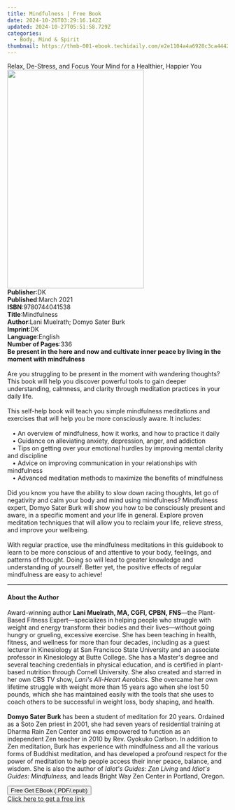 ```yaml
---
title: Mindfulness | Free Book
date: 2024-10-26T03:29:16.142Z
updated: 2024-10-27T05:51:58.729Z
categories:
  - Body, Mind & Spirit
thumbnail: https://thmb-001-ebook.techidaily.com/e2e1104a4a6928c3ca4442e53dc1689f2ce3fa6f87ef54b08875a68c66043a8c.jpg
---
```

<main id="book-container">
  <div class="flex flex-col">
    <div class="book-brief flex-1 py-6 px-4 sm:p-6 md:py-10 md:px-8">
      <!-- brief-->
      <div class="book-brief-main">
        Relax, De-Stress, and Focus Your Mind for a Healthier, Happier You
      </div>
    </div>
    <div
      class="book-meta-info flex-1 grid gap-4 col-start-1 col-end-3 row-start-1 sm:mb-6 sm:grid-cols-4 lg:gap-6 lg:col-start-2 lg:row-end-6 lg:row-span-6 lg:mb-0"
    >
      <div
        class="book-meta-info-left place-content-center mt-4 p-4 text-sm leading-6 col-start-2 col-span-2 dark:text-slate-400"
      >
        <img
          class="w-full h-500 object-cover rounded-lg sm:h-255 sm:col-span-2 lg:col-span-full"
          src="https://img-001-ebook.techidaily.com/5eb493e74c2b3b67697e0fa684382f1f8afaf3f42b51669b50e3d32a5198ad2a.jpg"
          alt=""
          width="312"
          height="500"
        />
      </div>
      <div
        class="book-meta-info-right mt-2 col-start-1 row-start-2 col-span-3 self-center"
      >
        <!-- meta data  -->
        <div class="flex flex-col px-4 md:px-8">
          <div class="flex-1">
            <strong>Publisher</strong>:<span class="px-2">DK</span>
          </div>
          <div class="flex-1">
            <strong>Published</strong>:<span class="px-2">March 2021</span>
          </div>
          <div class="flex-1">
            <strong>ISBN</strong>:<span class="px-2">9780744041538</span>
          </div>
          <div class="flex-1">
            <strong>Title</strong>:<span class="px-2">Mindfulness</span>
          </div>
          <div class="flex-1">
            <strong>Author</strong>:<span class="px-2"
              >Lani Muelrath; Domyo Sater Burk</span
            >
          </div>
          <div class="flex-1">
            <strong>Imprint</strong>:<span class="px-2">DK</span>
          </div>
          <div class="flex-1">
            <strong>Language</strong>:<span class="px-2">English</span>
          </div>
          <div class="flex-1">
            <strong>Number of Pages</strong>:<span class="px-2">336</span>
          </div>
        </div>
      </div>
    </div>
    <div class="book-description flex-1 py-6 px-4 sm:p-6 md:py-10 md:px-8">
      <div class="book-description-main">
        <div accordion-content="" id="description">
          <b
            >Be present in the here and now and cultivate inner peace by living
            in the moment with mindfulness<br /></b
          ><br />Are you struggling to be present in the moment with wandering
          thoughts? This book will help you discover powerful tools to gain
          deeper understanding, calmness, and clarity through meditation
          practices in your daily life.<br /><br />This self-help book will
          teach you simple mindfulness meditations and exercises that will help
          you be more consciously aware. It includes:<br /><br />&nbsp;&nbsp;&nbsp;•&nbsp;An
          overview of mindfulness, how it works, and how to practice it daily
          <br />&nbsp;&nbsp;&nbsp;•&nbsp;Guidance on alleviating anxiety,
          depression, anger, and addiction <br />&nbsp;&nbsp;&nbsp;•&nbsp;Tips
          on getting over your emotional hurdles by improving mental clarity and
          discipline <br />&nbsp;&nbsp;&nbsp;•&nbsp;Advice on improving
          communication in your relationships with mindfulness
          <br />&nbsp;&nbsp;&nbsp;•&nbsp;Advanced meditation methods to maximize
          the benefits of mindfulness<br /><br />
          Did you know you have the ability to slow down racing thoughts, let go
          of negativity and calm your body and mind using mindfulness?
          Mindfulness expert, Domyo Sater Burk will show you how to be
          consciously present and aware, in a specific moment and your life in
          general. Explore proven meditation techniques that will allow you to
          reclaim your life, relieve stress, and improve your
          wellbeing.&nbsp;<br /><br />With regular practice, use the mindfulness
          meditations in this guidebook to learn to be more conscious of and
          attentive to your body, feelings, and patterns of thought. Doing so
          will lead to greater knowledge and understanding of yourself. Better
          yet, the positive effects of regular mindfulness are easy to achieve!
        </div>
        <div class="accordion-fader"></div>
      </div>
    </div>
    <div class="book-excerpts flex-1 py-6 px-4 sm:p-6 md:py-10 md:px-8">
      <!-- excerpts-->
      <div class="book-excerpts-main">
        <hr />
        <h4 class="placeholder placeholder-heading">
          <span>About the Author</span>
        </h4>
        <p>
          Award-winning author&nbsp;<b>Lani Muelrath, MA, CGFI, CPBN, FNS</b
          >—the Plant-Based Fitness Expert—specializes in helping people who
          struggle with weight and energy transform their bodies and their
          lives—without going hungry or grueling, excessive exercise. She has
          been teaching in health, fitness, and wellness for&nbsp;more
          than&nbsp;four decades, including as a guest lecturer in Kinesiology
          at San Francisco State University and&nbsp;an associate professor in
          Kinesiology at Butte College. She has a Master's degree and several
          teaching credentials in physical education, and is certified in
          plant-based nutrition through Cornell University. She also created and
          starred in her own CBS TV show, <i>Lani's All-Heart Aerobics</i>. She
          overcame her own lifetime struggle with weight more than 15 years ago
          when she lost 50 pounds, which she has maintained easily with the
          tools that she uses to coach others to be successful in weight loss,
          body shaping, and health.<br /><br /><b>Domyo Sater Burk </b>has been
          a student of meditation for 20 years. Ordained as a Soto Zen priest in
          2001, she had seven years of residential training at Dharma Rain Zen
          Center and was empowered to function as an independent Zen teacher in
          2010 by Rev. Gyokuko Carlson. In addition to Zen meditation, Burk has
          experience with mindfulness and all the various forms of Buddhist
          meditation, and has developed a profound respect for the power of
          meditation to help people access their inner peace, balance, and
          wisdom. She is also the author of
          <i>Idiot's Guides: Zen Living </i>and
          <i>Idiot's Guides: Mindfulness,</i> and leads Bright Way Zen Center in
          Portland, Oregon.
        </p>
      </div>
    </div>
    <div
      class="book-about-author flex-1 py-6 px-4 sm:p-6 md:py-10 md:px-8"
    ></div>
    <div class="book-free-get flex-1 py-6 px-4 sm:p-6 md:py-10 md:px-8">
      <button
        id="btn-free-get"
        class="bg-blue-500 hover:bg-blue-700 text-white font-bold py-2 px-4 rounded"
      >
        Free Get EBook (.PDF/.epub)
      </button>
      <div id="countdown-display" class="px-2 text-lg mt-2"></div>
      <a
        id="free-link"
        class="hidden bg-blue-500 hover:bg-blue-700 text-white font-bold py-2 px-4 rounded"
        href="https://www.ebooks.com/en-us/book/210233013/mindfulness/lani-muelrath/"
        target="_blank"
        >Click here to get a free link</a
      >
    </div>
    <script>
      let countdownTime = 0;
      let countdownInterval = null;
      document
        .getElementById('btn-free-get')
        .addEventListener('click', startCountdown);
      function startCountdown() {
        countdownTime = new Date().getTime() + 60000 * 3;
        countdownInterval = setInterval(updateCountdown, 1000);
        document.getElementById('btn-free-get').disabled = true;
        document
          .getElementById('btn-free-get')
          .classList.add('bg-gray-500', 'cursor-not-allowed');
      }
      function updateCountdown() {
        let currentTime = new Date().getTime();
        let timeLeft = countdownTime - currentTime;
        let secondsLeft = Math.floor(timeLeft / 1000);
        document.getElementById('countdown-display').innerHTML =
          `Remaining time: ${secondsLeft} seconds.`;
        if (secondsLeft <= 0) {
          clearInterval(countdownInterval);
          document.getElementById('btn-free-get').classList.add('hidden');
          document.getElementById('free-link').classList.remove('hidden');
          document.getElementById('countdown-display').innerHTML = '';
        }
      }
    </script>
  </div>
</main>

<ins class="adsbygoogle"
      style="display:block"
      data-ad-client="ca-pub-7571918770474297"
      data-ad-slot="8358498916"
      data-ad-format="auto"
      data-full-width-responsive="true"></ins>
    